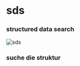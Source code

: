 # sds
### structured data search

![sds](https://raw.githubusercontent.com/monsterkodi/sds/master/img/sds.png)

### suche die struktur
